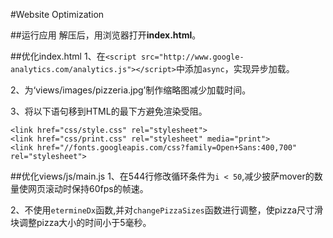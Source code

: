 #Website Optimization

##运行应用
解压后，用浏览器打开**index.html**。

##优化index.html
1、在`<script src="http://www.google-analytics.com/analytics.js"></script>`中添加`async`，实现异步加载。

2、为‘views/images/pizzeria.jpg’制作缩略图减少加载时间。

3、将以下语句移到HTML的最下方避免渲染受阻。
```
<link href="css/style.css" rel="stylesheet">
<link href="css/print.css" rel="stylesheet" media="print">
<link href="//fonts.googleapis.com/css?family=Open+Sans:400,700" rel="stylesheet">
```

##优化views/js/main.js
1、在544行修改循环条件为`i < 50`,减少披萨mover的数量使网页滚动时保持60fps的帧速。

2、不使用`etermineDx`函数,并对`changePizzaSizes`函数进行调整，使pizza尺寸滑块调整pizza大小的时间小于5毫秒。
